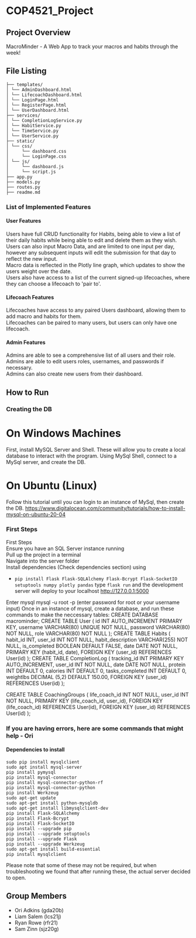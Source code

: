 # COP4521_Project

## Project Overview
MacroMinder - A Web App to track your macros and habits through the week!

## File Listing
```
├── templates/
│ └── AdminDashboard.html
│ └── LifecoachDashboard.html
│ └── LoginPage.html
│ └── RegisterPage.html
│ └── UserDashboard.html
├── services/
│ └── CompletionLogService.py
│ └── HabitService.py
│ └── TimeService.py
│ └── UserService.py
├── static/
│ └── css/
│     └── dashboard.css
│     └── LoginPage.css
│ └── js/
│     └── dashboard.js
│     └── script.js
├── app.py
├── models.py
├── routes.py
├── readme.md
```

### List of Implemented Features

#### User Features

Users have full CRUD functionality for Habits, being able to view a list of their daily habits while being able to edit and delete them as they wish.\
Users can also input Macro Data, and are limited to one input per day, however any subsequent inputs will edit the submission for that day to reflect the new input.\
Macro data is reflected in the Plotly line graph, which updates to show the users weight over the date. \
Users also have access to a list of the current signed-up lifecoaches, where they can choose a lifecoach to 'pair to'.

#### Lifecoach Features

Lifecoaches have access to any paired Users dashboard, allowing them to add macro and habits for them.\
Lifecoaches can be paired to many users, but users can only have one lifecoach.

#### Admin Features

Admins are able to see a comprehensive list of all users and their role.\
Admins are able to edit users roles, usernames, and passwords if necessary.\
Admins can also create new users from their dashboard.

## How to Run

### Creating the DB

# On Windows Machines
First, install MySQL Server and Shell. These will allow you to create a local database to interact with the program.
Using MySql Shell, connect to a MySql server, and create the DB.

# On Ubuntu (Linux)
Follow this tutorial until you can login to an instance of MySql, then create the DB.
https://www.digitalocean.com/community/tutorials/how-to-install-mysql-on-ubuntu-20-04

### First Steps

First Steps\
  Ensure you have an SQL Server instance running\
  Pull up the project in a terminal\
  Navigate into the server folder\
  Install dependencies (Check dependencies section) using
  - ```pip install Flask Flask-SQLAlchemy Flask-Bcrypt Flask-SocketIO setuptools numpy plotly pandas```
  type ```flask run``` and the development server will deploy to your localhost http://127.0.0.1:5000

  Enter mysql mysql -u root -p (enter password for root or your username input)
  Once in an instance of mysql, create a database, and run these commands to make the neccessary tables:
CREATE DATABASE macrominder;
CREATE TABLE User (
    id INT AUTO_INCREMENT PRIMARY KEY,
    username VARCHAR(80) UNIQUE NOT NULL,
    password VARCHAR(80) NOT NULL,
    role VARCHAR(80) NOT NULL
);
CREATE TABLE Habits (
    habit_id INT,
    user_id INT NOT NULL,
    habit_description VARCHAR(255) NOT NULL,
    is_completed BOOLEAN DEFAULT FALSE,
    date DATE NOT NULL,
    PRIMARY KEY (habit_id, date),
    FOREIGN KEY (user_id) REFERENCES User(id)
);
CREATE TABLE CompletionLog (
    tracking_id INT PRIMARY KEY AUTO_INCREMENT,
    user_id INT NOT NULL,
    date DATE NOT NULL,
    protein INT DEFAULT 0,
    calories INT DEFAULT 0,
    tasks_completed INT DEFAULT 0,
    weightlbs DECIMAL (5,2) DEFAULT 150.00,
    FOREIGN KEY (user_id) REFERENCES User(id)
);

CREATE TABLE CoachingGroups (
    life_coach_id INT NOT NULL,
    user_id INT NOT NULL,
    PRIMARY KEY (life_coach_id, user_id),
    FOREIGN KEY (life_coach_id) REFERENCES User(id),
    FOREIGN KEY (user_id) REFERENCES User(id)
);




### If you are having errors, here are some commands that might help - Ori
#### Dependencies to install
``` sudo pip install mysqlclient ```\
``` sudo apt install mysql-server ```\
``` pip install pymysql ```\
``` pip install mysql-connector ```\
``` pip install mysql-connector-python-rf ```\
``` pip install mysql-connector-python ```\
``` pip install Werkzeug ```\
``` sudo apt-get update ```\
``` sudo apt-get install python-mysqldb ```\
``` sudo apt-get install libmysqlclient-dev ```\
``` pip install Flask-SQLAlchemy ```\
``` pip install Flask-Bcrypt ```\
``` pip install Flask-SocketIO ```\
``` pip install --upgrade pip ```\
``` pip install --upgrade setuptools ```\
``` pip install --upgrade Flask ```\
``` pip install --upgrade Werkzeug ```\
``` sudo apt-get install build-essential ```\
``` pip install mysqlclient ```

Please note that some of these may not be required, but when troubleshooting we found that after running these, the actual server decided to open.

## Group Members
- Ori Adkins (gda20b)
- Liam Salem (lcs21j)
- Ryan Rowe (rfr21)
- Sam Zinn (sjz20g)
